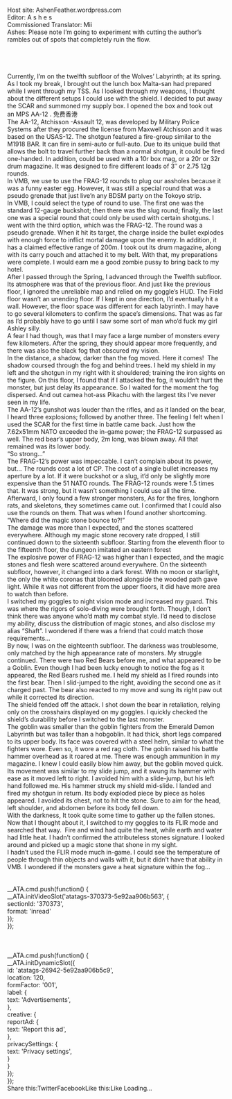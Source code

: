 <br/>
Host site: AshenFeather.wordpress.com <br/>
Editor: A s h e s<br/>
Commissioned Translator: Mii<br/>
Ashes: Please note I’m going to experiment with cutting the author’s rambles out of spots that completely ruin the flow.<br/>
<br/>
<br/>
 <br/>
 <br/>
Currently, I’m on the twelfth subfloor of the Wolves’ Labyrinth; at its spring. As I took my break, I brought out the lunch box Malta-san had prepared while I went through my TSS. As I looked through my weapons, I thought about the different setups I could use with the shield. I decided to put away the SCAR and summoned my supply box. I opened the box and took out an MPS AA-12 . 免费香港<br/>
The AA-12, Atchisson -Assault 12, was developed by Military Police Systems after they procured the license from Maxwell Atchisson and it was based on the USAS-12. The shotgun featured a fire-group similar to the M1918 BAR. It can fire in semi-auto or full-auto. Due to its unique build that allows the bolt to travel further back than a normal shotgun, it could be fired one-handed. In addition, could be used with a 10r box mag, or a 20r or 32r drum magazine. It was designed to fire different loads of 3″ or 2.75 12g rounds.<br/>
In VMB, we use to use the FRAG-12 rounds to plug our assholes because it was a funny easter egg. However, it was still a special round that was a pseudo grenade that just live’n any BDSM party on the Tokoyo strip. <br/>
In VMB, I could select the type of round to use. The first one was the standard 12-gauge buckshot; then there was the slug round; finally, the last one was a special round that could only be used with certain shotguns. I went with the third option, which was the FRAG-12. The round was a pseudo grenade. When it hit its target, the charge inside the bullet explodes with enough force to inflict mortal damage upon the enemy. In addition, it has a claimed effective range of 200m. I took out its drum magazine, along with its carry pouch and attached it to my belt. With that, my preparations were complete. I would earn me a good zombie pussy to bring back to my hotel.<br/>
After I passed through the Spring, I advanced through the Twelfth subfloor. Its atmosphere was that of the previous floor. And just like the previous floor, I ignored the unreliable map and relied on my goggle’s HUD. The Field floor wasn’t an unending floor. If I kept in one direction, I’d eventually hit a wall. However, the floor space was different for each labyrinth. I may have to go several kilometers to confirm the space’s dimensions. That was as far as I’d probably have to go until I saw some sort of man who’d fuck my girl Ashley silly. <br/>
A fear I had though, was that I may face a large number of monsters every few kilometers. After the spring, they should appear more frequently, and there was also the black fog that obscured my vision.<br/>
In the distance, a shadow, darker than the fog moved. Here it comes!  The shadow coursed through the fog and behind trees. I held my shield in my left and the shotgun in my right with it shouldered; training the iron sights on the figure. On this floor, I found that if I attacked the fog, it wouldn’t hurt the monster, but just delay its appearance. So I waited for the moment the fog dispersed. And out camea hot-ass Pikachu with the largest tits I’ve never seen in my life. <br/>
The AA-12’s gunshot was louder than the rifles, and as it landed on the bear, I heard three explosions; followed by another three. The feeling I felt when I used the SCAR for the first time in battle came back. Just how the 7.62x51mm NATO exceeded the in-game power; the FRAG-12 surpassed as well. The red bear’s upper body, 2m long, was blown away. All that remained was its lower body.<br/>
“So strong…”<br/>
The FRAG-12’s power was impeccable. I can’t complain about its power, but… The rounds cost a lot of CP. The cost of a single bullet increases my aperture by a lot. If it were buckshot or a slug, it’d only be slightly more expensive than the 51 NATO rounds. The FRAG-12 rounds were 1.5 times that. It was strong, but it wasn’t something I could use all the time.<br/>
Afterward, I only found a few stronger monsters, As for the fires, longhorn rats, and skeletons, they sometimes came out. I confirmed that I could also use the rounds on them. That was when I found another shortcoming.<br/>
“Where did the magic stone bounce to?!”<br/>
The damage was more than I expected, and the stones scattered everywhere. Although my magic stone recovery rate dropped, I still continued down to the sixteenth subfloor. Starting from the eleventh floor to the fifteenth floor, the dungeon imitated an eastern forest<br/>
The explosive power of FRAG-12 was higher than I expected, and the magic stones and flesh were scattered around everywhere. On the sixteenth subfloor, however, it changed into a dark forest. With no moon or starlight, the only the white coronas that bloomed alongside the wooded path gave light. While it was not different from the upper floors, it did have more area to watch than before.<br/>
I switched my goggles to night vision mode and increased my guard. This was where the rigors of solo-diving were brought forth. Though, I don’t think there was anyone who’d math my combat style. I’d need to disclose my ability, discuss the distribution of magic stones, and also disclose my alias “Shaft”. I wondered if there was a friend that could match those requirements…<br/>
By now, I was on the eighteenth subfloor. The darkness was troublesome, only matched by the high appearance rate of monsters. My struggle continued. There were two Red Bears before me, and what appeared to be a Goblin. Even though I had been lucky enough to notice the fog as it appeared, the Red Bears rushed me. I held my shield as I fired rounds into the first bear. Then I slid-jumped to the right, avoiding the second one as it charged past. The bear also reacted to my move and sung its right paw out while it corrected its direction.<br/>
The shield fended off the attack. I shot down the bear in retaliation, relying only on the crosshairs displayed on my goggles. I quickly checked the shield’s durability before I switched to the last monster.<br/>
The goblin was smaller than the goblin fighters from the Emerald Demon Labyrinth but was taller than a hobgoblin. It had thick, short legs compared to its upper body. Its face was covered with a steel helm, similar to what the fighters wore. Even so, it wore a red rag cloth. The goblin raised his battle hammer overhead as it roared at me. There was enough ammunition in my magazine. I knew I could easily blow him away, but the goblin moved quick.<br/>
Its movement was similar to my slide jump, and it swung its hammer with ease as it moved left to right. I avoided him with a slide-jump, but his left hand followed me. His hammer struck my shield mid-slide. I landed and fired my shotgun in return. Its body exploded piece by piece as holes appeared. I avoided its chest, not to hit the stone. Sure to aim for the head, left shoulder, and abdomen before its body fell down.<br/>
With the darkness, It took quite some time to gather up the fallen stones. Now that I thought about it, I switched to my goggles to its FLIR mode and searched that way.  Fire and wind had quite the heat, while earth and water had little heat. I hadn’t confirmed the attributeless stones signature. I looked around and picked up a magic stone that shone in my sight.<br/>
I hadn’t used the FLIR mode much in-game. I could see the temperature of people through thin objects and walls with it, but it didn’t have that ability in VMB. I wondered if the monsters gave a heat signature within the fog…<br/>
<br/>
<br/>
            __ATA.cmd.push(function() {<br/>
                __ATA.initVideoSlot('atatags-370373-5e92aa906b563', {<br/>
                    sectionId: '370373',<br/>
                    format: 'inread'<br/>
                });<br/>
            });<br/>
        <br/>
 <br/>
<br/>
				__ATA.cmd.push(function() {<br/>
					__ATA.initDynamicSlot({<br/>
						id: 'atatags-26942-5e92aa906b5c9',<br/>
						location: 120,<br/>
						formFactor: '001',<br/>
						label: {<br/>
							text: 'Advertisements',<br/>
						},<br/>
						creative: {<br/>
							reportAd: {<br/>
								text: 'Report this ad',<br/>
							},<br/>
							privacySettings: {<br/>
								text: 'Privacy settings',<br/>
							}<br/>
						}<br/>
					});<br/>
				});<br/>
			Share this:TwitterFacebookLike this:Like Loading... 